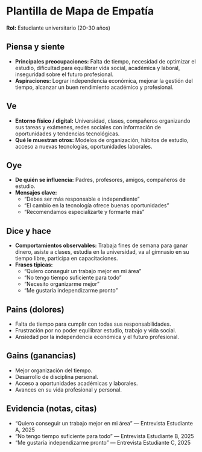 # Plantilla de Mapa de Empatía  
**Rol:** Estudiante universitario (20-30 años)  

## Piensa y siente  
- **Principales preocupaciones:** Falta de tiempo, necesidad de optimizar el estudio, dificultad para equilibrar vida social, académica y laboral, inseguridad sobre el futuro profesional.  
- **Aspiraciones:** Lograr independencia económica, mejorar la gestión del tiempo, alcanzar un buen rendimiento académico y profesional.  

## Ve  
- **Entorno físico / digital:** Universidad, clases, compañeros organizando sus tareas y exámenes, redes sociales con información de oportunidades y tendencias tecnológicas.  
- **Qué le muestran otros:** Modelos de organización, hábitos de estudio, acceso a nuevas tecnologías, oportunidades laborales.  

## Oye  
- **De quién se influencia:** Padres, profesores, amigos, compañeros de estudio.  
- **Mensajes clave:**  
  - “Debes ser más responsable e independiente”  
  - “El cambio en la tecnología ofrece buenas oportunidades”  
  - “Recomendamos especializarte y formarte más”  

## Dice y hace  
- **Comportamientos observables:** Trabaja fines de semana para ganar dinero, asiste a clases, estudia en la universidad, va al gimnasio en su tiempo libre, participa en capacitaciones.  
- **Frases típicas:**  
  - “Quiero conseguir un trabajo mejor en mi área”  
  - “No tengo tiempo suficiente para todo”  
  - “Necesito organizarme mejor”  
  - “Me gustaría independizarme pronto”  

## Pains (dolores)  
- Falta de tiempo para cumplir con todas sus responsabilidades.  
- Frustración por no poder equilibrar estudio, trabajo y vida social.  
- Ansiedad por la independencia económica y el futuro profesional.  

## Gains (ganancias)  
- Mejor organización del tiempo.  
- Desarrollo de disciplina personal.  
- Acceso a oportunidades académicas y laborales.  
- Avances en su vida profesional y personal.  

## Evidencia (notas, citas)  
- “Quiero conseguir un trabajo mejor en mi área” — Entrevista Estudiante A, 2025  
- “No tengo tiempo suficiente para todo” — Entrevista Estudiante B, 2025  
- “Me gustaría independizarme pronto” — Entrevista Estudiante C, 2025  
